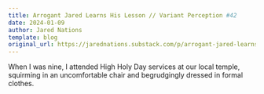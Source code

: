 ```yaml
---
title: Arrogant Jared Learns His Lesson // Variant Perception #42
date: 2024-01-09
author: Jared Nations
template: blog
original_url: https://jarednations.substack.com/p/arrogant-jared-learns-his-lesson
---
```


When I was nine, I attended High Holy Day services at our local temple, squirming in an uncomfortable chair and begrudgingly dressed in formal clothes.